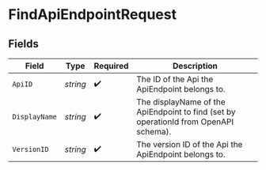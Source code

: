 # FindApiEndpointRequest


## Fields

| Field                                                                                | Type                                                                                 | Required                                                                             | Description                                                                          |
| ------------------------------------------------------------------------------------ | ------------------------------------------------------------------------------------ | ------------------------------------------------------------------------------------ | ------------------------------------------------------------------------------------ |
| `ApiID`                                                                              | *string*                                                                             | :heavy_check_mark:                                                                   | The ID of the Api the ApiEndpoint belongs to.                                        |
| `DisplayName`                                                                        | *string*                                                                             | :heavy_check_mark:                                                                   | The displayName of the ApiEndpoint to find (set by operationId from OpenAPI schema). |
| `VersionID`                                                                          | *string*                                                                             | :heavy_check_mark:                                                                   | The version ID of the Api the ApiEndpoint belongs to.                                |